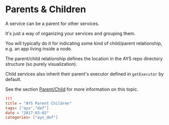 # Parents & Children

A service can be a parent for other services.

It's just a way of organizing your services and grouping them.

You will typically do it for indicating some kind of child/parent relationship, e.g. an app living inside a node.

The parent/child relationship defines the location in the AYS repo directory structure (so purely visualization).

Child services also inherit their parent's executor defined in `getExecutor` by default.

See the section [Parent/Child](../FileDetails/Parent-Child.md) for more information on this topic.


```toml
!!!
title = "AYS Parent Children"
tags= ["ays","def"]
date = "2017-03-02"
categories= ["ays_def"]
```
